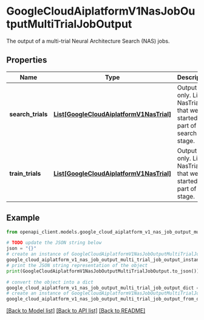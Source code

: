 # GoogleCloudAiplatformV1NasJobOutputMultiTrialJobOutput

The output of a multi-trial Neural Architecture Search (NAS) jobs.

## Properties

Name | Type | Description | Notes
------------ | ------------- | ------------- | -------------
**search_trials** | [**List[GoogleCloudAiplatformV1NasTrial]**](GoogleCloudAiplatformV1NasTrial.md) | Output only. List of NasTrials that were started as part of search stage. | [optional] [readonly] 
**train_trials** | [**List[GoogleCloudAiplatformV1NasTrial]**](GoogleCloudAiplatformV1NasTrial.md) | Output only. List of NasTrials that were started as part of train stage. | [optional] [readonly] 

## Example

```python
from openapi_client.models.google_cloud_aiplatform_v1_nas_job_output_multi_trial_job_output import GoogleCloudAiplatformV1NasJobOutputMultiTrialJobOutput

# TODO update the JSON string below
json = "{}"
# create an instance of GoogleCloudAiplatformV1NasJobOutputMultiTrialJobOutput from a JSON string
google_cloud_aiplatform_v1_nas_job_output_multi_trial_job_output_instance = GoogleCloudAiplatformV1NasJobOutputMultiTrialJobOutput.from_json(json)
# print the JSON string representation of the object
print(GoogleCloudAiplatformV1NasJobOutputMultiTrialJobOutput.to_json())

# convert the object into a dict
google_cloud_aiplatform_v1_nas_job_output_multi_trial_job_output_dict = google_cloud_aiplatform_v1_nas_job_output_multi_trial_job_output_instance.to_dict()
# create an instance of GoogleCloudAiplatformV1NasJobOutputMultiTrialJobOutput from a dict
google_cloud_aiplatform_v1_nas_job_output_multi_trial_job_output_from_dict = GoogleCloudAiplatformV1NasJobOutputMultiTrialJobOutput.from_dict(google_cloud_aiplatform_v1_nas_job_output_multi_trial_job_output_dict)
```
[[Back to Model list]](../README.md#documentation-for-models) [[Back to API list]](../README.md#documentation-for-api-endpoints) [[Back to README]](../README.md)


